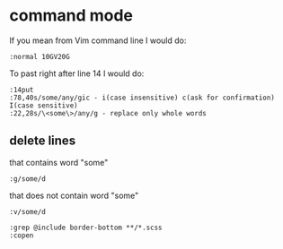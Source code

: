 # command mode

If you mean from Vim command line I would do:

```vim
:normal 10GV20G
```

To past right after line 14 I would do:

```vim
:14put
:78,40s/some/any/gic - i(case insensitive) c(ask for confirmation) I(case sensitive)
:22,28s/\<some\>/any/g - replace only whole words
```

## delete lines

that contains word "some"

```vim
:g/some/d
```

that does not contain word "some"

```vim
:v/some/d

:grep @include border-bottom **/*.scss
:copen
```

